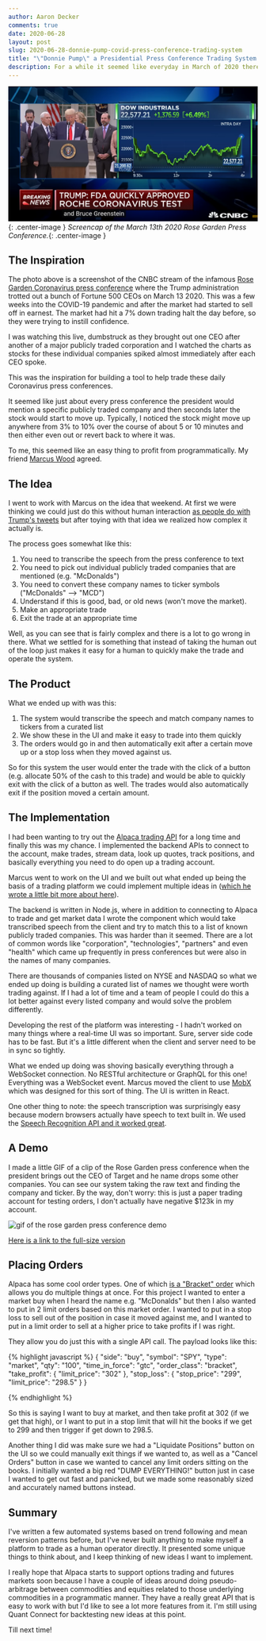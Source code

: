 ```yaml
---
author: Aaron Decker
comments: true
date: 2020-06-28
layout: post
slug: 2020-06-28-donnie-pump-covid-press-conference-trading-system
title: "\"Donnie Pump\" a Presidential Press Conference Trading System."
description: For a while it seemed like everyday in March of 2020 there was a White House press conference. This is an experiment building a system to help trade against this.
---
```


![Screencap of the March 13th 2020 Rose Garden Press Conference](/images/blog/press-conf-screenshot-1.png){: .center-image }
_Screencap of the March 13th 2020 Rose Garden Press Conference._{: .center-image }

## The Inspiration

The photo above is a screenshot of the CNBC stream of the infamous [Rose Garden Coronavirus press conference](https://www.youtube.com/watch?v=mB6mzESzUf0) where the Trump administration trotted out a bunch of Fortune 500 CEOs on March 13 2020. This was a few weeks into the COVID-19 pandemic and after the market had started to sell off in earnest. The market had hit a 7% down trading halt the day before, so they were trying to instill confidence.

I was watching this live, dumbstruck as they brought out one CEO after another of a major publicly traded corporation and I watched the charts as stocks for these individual companies spiked almost immediately after each CEO spoke.

This was the inspiration for building a tool to help trade these daily Coronavirus press conferences.

It seemed like just about every press conference the president would mention a specific publicly traded company and then seconds later the stock would start to move up. Typically, I noticed the stock might move up anywhere from 3% to 10% over the course of about 5 or 10 minutes and then either even out or revert back to where it was.

To me, this seemed like an easy thing to profit from programmatically. My friend [Marcus Wood](https://www.marcuswood.io/) agreed.

## The Idea

I went to work with Marcus on the idea that weekend. At first we were thinking we could just do this without human interaction [as people do with Trump's tweets](https://medium.com/@maxbraun/this-machine-turns-trump-tweets-into-planned-parenthood-donations-4ece8301e722) but after toying with that idea we realized how complex it actually is.

The process goes somewhat like this:

1. You need to transcribe the speech from the press conference to text
2. You need to pick out individual publicly traded companies that are mentioned (e.g. "McDonalds")
3. You need to convert these company names to ticker symbols ("McDonalds" --> "MCD")
4. Understand if this is good, bad, or old news (won't move the market).
5. Make an appropriate trade
6. Exit the trade at an appropriate time

Well, as you can see that is fairly complex and there is a lot to go wrong in there. What we settled for is something that instead of taking the human out of the loop just makes it easy for a human to quickly make the trade and operate the system.

## The Product

What we ended up with was this:

1. The system would transcribe the speech and match company names to tickers from a curated list
2. We show these in the UI and make it easy to trade into them quickly
3. The orders would go in and then automatically exit after a certain move up or a stop loss when they moved against us.

So for this system the user would enter the trade with the click of a button (e.g. allocate 50% of the cash to this trade) and would be able to quickly exit with the click of a button as well. The trades would also automatically exit if the position moved a certain amount.

## The Implementation

I had been wanting to try out the [Alpaca trading API](https://alpaca.markets/docs/) for a long time and finally this was my chance. I implemented the backend APIs to connect to the account, make trades, stream data, look up quotes, track positions, and basically everything you need to do open up a trading account.

Marcus went to work on the UI and we built out what ended up being the basis of a trading platform we could implement multiple ideas in ([which he wrote a little bit more about here](https://www.marcuswood.io/products/suri)).

The backend is written in Node.js, where in addition to connecting to Alpaca to trade and get market data I wrote the component which would take transcribed speech from the client and try to match this to a list of known publicly traded companies. This was harder than it seemed. There are a lot of common words like "corporation", "technologies", "partners" and even "health" which came up frequently in press conferences but were also in the names of many companies.

There are thousands of companies listed on NYSE and NASDAQ so what we ended up doing is building a curated list of names we thought were worth trading against. If I had a lot of time and a team of people I could do this a lot better against every listed company and would solve the problem differently.

Developing the rest of the platform was interesting - I hadn't worked on many things where a real-time UI was so important. Sure, server side code has to be fast. But it's a little different when the client and server need to be in sync so tightly.

What we ended up doing was shoving basically everything through a WebSocket connection. No RESTful architecture or GraphQL for this one! Everything was a WebSocket event. Marcus moved the client to use [MobX](https://mobx.js.org/README.html) which was designed for this sort of thing. The UI is written in React.

One other thing to note: the speech transcription was surprisingly easy because modern browsers actually have speech to text built in. We used the [Speech Recognition API and it worked great](https://developer.mozilla.org/en-US/docs/Web/API/SpeechRecognition).

## A Demo

I made a little GIF of a clip of the Rose Garden press conference when the president brings out the CEO of Target and he name drops some other companies. You can see our system taking the raw text and finding the company and ticker. By the way, don't worry: this is just a paper trading account for testing orders, I don't actually have negative $123k in my account.

![gif of the rose garden press conference demo](/images/blog/rose-garden-presser-demo-1.gif)

[Here is a link to the full-size version](/images/blog/rose-garden-presser-demo-1.gif)

## Placing Orders

Alpaca has some cool order types. One of which [is a "Bracket" order](https://alpaca.markets/docs/api-documentation/api-v2/orders/) which allows you do multiple things at once. For this project I wanted to enter a market buy when I heard the name e.g. "McDonalds" but then I also wanted to put in 2 limit orders based on this market order. I wanted to put in a stop loss to sell out of the position in case it moved against me, and I wanted to put in a limit order to sell at a higher price to take profits if I was right.

They allow you do just this with a single API call. The payload looks like this:

{% highlight javascript %}
{
  "side": "buy",
  "symbol": "SPY",
  "type": "market",
  "qty": "100",
  "time_in_force": "gtc",
  "order_class": "bracket",
  "take_profit": {
    "limit_price": "302"
  },
  "stop_loss": {
    "stop_price": "299",
    "limit_price": "298.5"
  }
}

{% endhighlight %}

So this is saying I want to buy at market, and then take profit at 302 (if we get that high), or I want to put in a stop limit that will hit the books if we get to 299 and then trigger if get down to 298.5.

Another thing I did was make sure we had a "Liquidate Positions" button on the UI so we could manually exit things if we wanted to, as well as a "Cancel Orders" button in case we wanted to cancel any limit orders sitting on the books. I initially wanted a big red "DUMP EVERYTHING!" button just in case I wanted to get out fast and panicked, but we made some reasonably sized and accurately named buttons instead.

## Summary

I've written a few automated systems based on trend following and mean reversion patterns before, but I've never built anything to make myself a platform to trade as a human operator directly. It presented some unique things to think about, and I keep thinking of new ideas I want to implement.

I really hope that Alpaca starts to support options trading and futures markets soon because I have a couple of ideas around doing pseudo-arbitrage between commodities and equities related to those underlying commodities in a programmatic manner. They have a really great API that is easy to work with but I'd like to see a lot more features from it. I'm still using Quant Connect for backtesting new ideas at this point.

Till next time!

